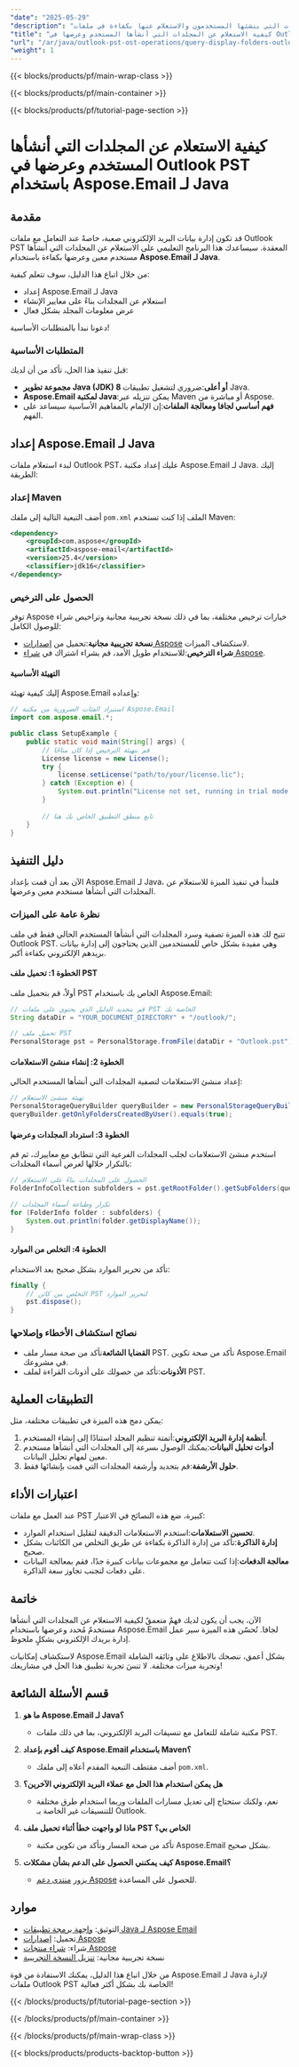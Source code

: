 ```yaml
---
"date": "2025-05-29"
"description": "تعرف على كيفية إدارة المجلدات التي ينشئها المستخدمون والاستعلام عنها بكفاءة في ملفات Outlook PST باستخدام مكتبة Aspose.Email من خلال هذا الدليل الشامل."
"title": "كيفية الاستعلام عن المجلدات التي أنشأها المستخدم وعرضها في Outlook PST باستخدام Aspose.Email لـ Java"
"url": "/ar/java/outlook-pst-ost-operations/query-display-folders-outlook-pst-aspose-email-java/"
"weight": 1
---
```


{{< blocks/products/pf/main-wrap-class >}}

{{< blocks/products/pf/main-container >}}

{{< blocks/products/pf/tutorial-page-section >}}
# كيفية الاستعلام عن المجلدات التي أنشأها المستخدم وعرضها في Outlook PST باستخدام Aspose.Email لـ Java

## مقدمة

قد تكون إدارة بيانات البريد الإلكتروني صعبة، خاصةً عند التعامل مع ملفات Outlook PST المعقدة. سيساعدك هذا البرنامج التعليمي على الاستعلام عن المجلدات التي أنشأها مستخدم معين وعرضها بكفاءة باستخدام **Aspose.Email لـ Java**.

من خلال اتباع هذا الدليل، سوف تتعلم كيفية:
- إعداد Aspose.Email لـ Java
- استعلام عن المجلدات بناءً على معايير الإنشاء
- عرض معلومات المجلد بشكل فعال

دعونا نبدأ بالمتطلبات الأساسية!

### المتطلبات الأساسية

قبل تنفيذ هذا الحل، تأكد من أن لديك:
- **مجموعة تطوير Java (JDK) 8 أو أعلى**:ضروري لتشغيل تطبيقات Java.
- **Aspose.Email لمكتبة Java**:يمكن تنزيله عبر Maven أو مباشرة من Aspose.
- **فهم أساسي لجافا ومعالجة الملفات**:إن الإلمام بالمفاهيم الأساسية سيساعد على الفهم.

## إعداد Aspose.Email لـ Java

لبدء استعلام ملفات Outlook PST، عليك إعداد مكتبة Aspose.Email لـ Java. إليك الطريقة:

### إعداد Maven

أضف التبعية التالية إلى ملفك `pom.xml` الملف إذا كنت تستخدم Maven:

```xml
<dependency>
    <groupId>com.aspose</groupId>
    <artifactId>aspose-email</artifactId>
    <version>25.4</version>
    <classifier>jdk16</classifier>
</dependency>
```

### الحصول على الترخيص

توفر Aspose خيارات ترخيص مختلفة، بما في ذلك نسخة تجريبية مجانية وتراخيص شراء للوصول الكامل:
- **نسخة تجريبية مجانية**:تحميل من [إصدارات Aspose](https://releases.aspose.com/email/java/) لاستكشاف الميزات.
- **شراء الترخيص**:للاستخدام طويل الأمد، قم بشراء اشتراك في [شراء Aspose](https://purchase.aspose.com/buy).

#### التهيئة الأساسية

إليك كيفية تهيئة Aspose.Email وإعداده:

```java
// استيراد الفئات الضرورية من مكتبة Aspose.Email
import com.aspose.email.*;

public class SetupExample {
    public static void main(String[] args) {
        // قم بتهيئة الترخيص إذا كان متاحًا
        License license = new License();
        try {
            license.setLicense("path/to/your/license.lic");
        } catch (Exception e) {
            System.out.println("License not set, running in trial mode.");
        }
        
        // تابع منطق التطبيق الخاص بك هنا
    }
}
```

## دليل التنفيذ

الآن بعد أن قمت بإعداد Aspose.Email لـ Java، فلنبدأ في تنفيذ الميزة للاستعلام عن المجلدات التي أنشأها مستخدم معين وعرضها.

### نظرة عامة على الميزات

تتيح لك هذه الميزة تصفية وسرد المجلدات التي أنشأها المستخدم الحالي فقط في ملف Outlook PST. وهي مفيدة بشكل خاص للمستخدمين الذين يحتاجون إلى إدارة بيانات بريدهم الإلكتروني بكفاءة أكبر.

#### الخطوة 1: تحميل ملف PST

أولاً، قم بتحميل ملف PST الخاص بك باستخدام Aspose.Email:

```java
// قم بتحديد الدليل الذي يحتوي على ملفات PST الخاصة بك
String dataDir = "YOUR_DOCUMENT_DIRECTORY" + "/outlook/";

// تحميل ملف PST
PersonalStorage pst = PersonalStorage.fromFile(dataDir + "Outlook.pst");
```

#### الخطوة 2: إنشاء منشئ الاستعلامات

إعداد منشئ الاستعلامات لتصفية المجلدات التي أنشأها المستخدم الحالي:

```java
// تهيئة منشئ الاستعلام
PersonalStorageQueryBuilder queryBuilder = new PersonalStorageQueryBuilder();
queryBuilder.getOnlyFoldersCreatedByUser().equals(true);
```

#### الخطوة 3: استرداد المجلدات وعرضها

استخدم منشئ الاستعلامات لجلب المجلدات الفرعية التي تتطابق مع معاييرك، ثم قم بالتكرار خلالها لعرض أسماء المجلدات:

```java
// الحصول على المجلدات بناءً على الاستعلام
FolderInfoCollection subfolders = pst.getRootFolder().getSubFolders(queryBuilder.getQuery());

// تكرار وطباعة أسماء المجلدات
for (FolderInfo folder : subfolders) {
    System.out.println(folder.getDisplayName());
}
```

#### الخطوة 4: التخلص من الموارد

تأكد من تحرير الموارد بشكل صحيح بعد الاستخدام:

```java
finally {
    // التخلص من كائن PST لتحرير الموارد
    pst.dispose();
}
```

### نصائح استكشاف الأخطاء وإصلاحها

- **القضايا الشائعة**تأكد من صحة مسار ملف PST. تأكد من صحة تكوين Aspose.Email في مشروعك.
- **الأذونات**:تأكد من حصولك على أذونات القراءة لملف PST.

## التطبيقات العملية

يمكن دمج هذه الميزة في تطبيقات مختلفة، مثل:
1. **أنظمة إدارة البريد الإلكتروني**:أتمتة تنظيم المجلد استنادًا إلى إنشاء المستخدم.
2. **أدوات تحليل البيانات**:يمكنك الوصول بسرعة إلى المجلدات التي أنشأها مستخدم معين لمهام تحليل البيانات.
3. **حلول الأرشفة**:قم بتحديد وأرشفة المجلدات التي قمت بإنشائها فقط.

## اعتبارات الأداء

عند العمل مع ملفات PST كبيرة، ضع هذه النصائح في الاعتبار:
- **تحسين الاستعلامات**:استخدم الاستعلامات الدقيقة لتقليل استخدام الموارد.
- **إدارة الذاكرة**:تأكد من إدارة الذاكرة بكفاءة عن طريق التخلص من الكائنات بشكل صحيح.
- **معالجة الدفعات**:إذا كنت تتعامل مع مجموعات بيانات كبيرة جدًا، فقم بمعالجة البيانات على دفعات لتجنب تجاوز سعة الذاكرة.

## خاتمة

الآن، يجب أن يكون لديك فهمٌ متعمقٌ لكيفية الاستعلام عن المجلدات التي أنشأها مستخدمٌ مُحدد وعرضها باستخدام Aspose.Email لجافا. تُحسّن هذه الميزة سير عمل إدارة بريدك الإلكتروني بشكلٍ ملحوظ.

لاستكشاف إمكانيات Aspose.Email بشكل أعمق، ننصحك بالاطلاع على وثائقه الشاملة وتجربة ميزات مختلفة. لا تنسَ تجربة تطبيق هذا الحل في مشاريعك!

## قسم الأسئلة الشائعة

1. **ما هو Aspose.Email لـ Java؟**
   - مكتبة شاملة للتعامل مع تنسيقات البريد الإلكتروني، بما في ذلك ملفات PST.
   
2. **كيف أقوم بإعداد Aspose.Email باستخدام Maven؟**
   - أضف مقتطف التبعية المقدم أعلاه إلى ملفك `pom.xml`.
3. **هل يمكن استخدام هذا الحل مع عملاء البريد الإلكتروني الآخرين؟**
   - نعم، ولكنك ستحتاج إلى تعديل مسارات الملفات وربما استخدام طرق مختلفة للتنسيقات غير الخاصة بـ Outlook.
4. **ماذا لو واجهت خطأ أثناء تحميل ملف PST الخاص بي؟**
   - تأكد من صحة المسار وتأكد من تكوين مكتبة Aspose.Email بشكل صحيح.
5. **كيف يمكنني الحصول على الدعم بشأن مشكلات Aspose.Email؟**
   - يزور [منتدى دعم Aspose](https://forum.aspose.com/c/email/10) للحصول على المساعدة.

## موارد

- التوثيق: [واجهة برمجة تطبيقات Java لـ Aspose Email](https://reference.aspose.com/email/java/)
- تحميل: [إصدارات Aspose](https://releases.aspose.com/email/java/)
- شراء: [شراء منتجات Aspose](https://purchase.aspose.com/buy)
- نسخة تجريبية مجانية: [تنزيل النسخة التجريبية](https://releases.aspose.com/email/java/)

من خلال اتباع هذا الدليل، يمكنك الاستفادة من قوة Aspose.Email لـ Java لإدارة ملفات Outlook PST الخاصة بك بشكل أكثر فعالية!

{{< /blocks/products/pf/tutorial-page-section >}}

{{< /blocks/products/pf/main-container >}}

{{< /blocks/products/pf/main-wrap-class >}}

{{< blocks/products/products-backtop-button >}}